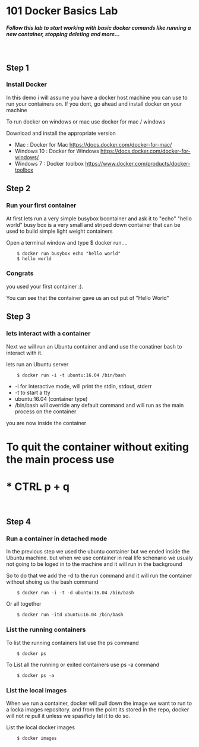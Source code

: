 # 101 Docker Basics Lab

##### Follow this lab to start working with basic docker comands like running a new container, stopping deleting and more...



<br>

## Step 1 
### Install Docker

In this demo i will assume you have a docker host machine you can use to run your containers on. 
If you dont, go ahead and install docker on your machine 

To run docker on windows or mac use docker for mac / windows 
 
Download and install the appropriate version 

* Mac : Docker for Mac https://docs.docker.com/docker-for-mac/
* Windows 10 : Docker for Windows https://docs.docker.com/docker-for-windows/
* Windows 7 : Docker toolbox https://www.docker.com/products/docker-toolbox



## Step 2 
### Run your first container 

At first lets run a very simple busybox bcontainer and ask it to "echo" "hello world" 
busy box is a very small and striped down container that can be used to build simple light weight containers 

Open a terminal window and type $ docker run....
```{r, engine='bash', count_lines}
    $ docker run busybox echo "hello world"
    $ hello world
```

### Congrats 
you used your first container :). 

You can see that the container gave us an out put of "Hello World" 



## Step 3 
### lets interact with a container 

Next we will run an Ubuntu container and and use the conatiner bash to interact with it.

lets run an Ubuntu server 

```{r, engine='bash', count_lines}
    $ docker run -i -t ubuntu:16.04 /bin/bash
```

* -i for interactive mode,
   will print the stdin, stdout, stderr 
* -t to start a tty
* ubuntu:16.04 (container type)
* /bin/bash will override any default command and will run as the main process on the container 


you are now inside the container 

# To quit the container without exiting the main process use 
# *  CTRL p + q 

<br>

## Step 4 
### Run a container in detached mode 

In the previous step we used the ubuntu container but we ended inside the Ubuntu machine.  but when we use container in real life schenario we usualy not going to be loged in to the machine and it will run in the background 

So to do that we add the -d to the run command and it will run the container without shoing us the bash command 

```{r, engine='bash', count_lines}
    $ docker run -i -t -d ubuntu:16.04 /bin/bash
```

Or all together 
```{r, engine='bash', count_lines}
    $ docker run -itd ubuntu:16.04 /bin/bash
```

### List the running containers 

To list the running containers list use the ps command 

```{r, engine='bash', count_lines}
    $ docker ps
```

To List all the running or exited containers use ps -a command 

```{r, engine='bash', count_lines}
    $ docker ps -a
```

### List the local images 

When we run a container, docker will pull down the image we want to run to a locka images repository. 
and from the point its stored in the repo, docker will not re pull it unless we spasificly tel it to do so. 

List the local docker images  

```{r, engine='bash', count_lines}
    $ docker images
```
